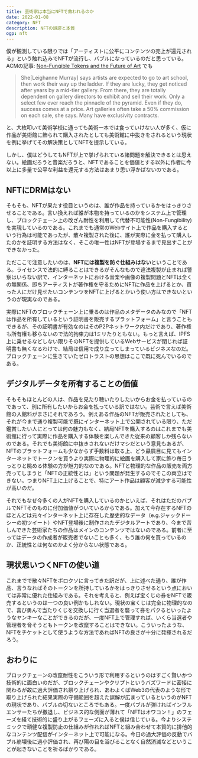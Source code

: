 ```yaml
---
title: 芸術家は本当にNFTで救われるのか
date: 2022-01-08
category: NFT
description: NFTの誤謬と本質
ogp: nft
---
```


僕が観測している限りでは「アーティストに公平にコンテンツの売上が還元される」という触れ込みでNFTが流行し、バブルになっているのだと思っている。ACMの記事: [Non-Fungible Tokens and the Future of Art](https://cacm.acm.org/magazines/2021/9/255029-non-fungible-tokens-and-the-future-of-art/fulltext#:~:text=It%20was%20a%20stunning%20event,then%20sold%2C%20just%20like%20Bitcoin.&text=This%20dynamic%20creates%20a%20simple,it%20makes%20digital%20art%20exclusive.) でも
> She[Leighanne Murray] says artists are expected to go to art school, then work their way up the ladder. If they are lucky, they get noticed after years by a mid-tier gallery. From there, they are totally dependent on gallery directors to exhibit and sell their work. Only a select few ever reach the pinnacle of the pyramid.
Even if they do, success comes at a price. Art galleries often take a 50% commission on each sale, she says. Many have exclusivity contracts.

と、大枚叩いて美術学校に通っても美術一本では食っていけない人が多く、仮に作品が美術館に飾られて購入されたとしても美術館に中抜きをされるという現状を例に挙げてその解決策としてNFTを提示している。

しかし、僕はどうしてもNFTが上で挙げられている諸問題を解決できるとは思えない。絵画だろうと音楽だろうと、NFTであることを価値とする以外に作者に今以上に多量で公平な利益を還元する方法はあまり思い浮かばないのである。

## NFTにDRMはない
そもそも、NFTが果たす役目というのは、誰が作品を持っているかをはっきりさせることである。言い換えれば誰が本物を持っているのかをシステム上で管理し、ブロックチェーン上の改ざん耐性を利用して代替不可能性(Non-Fungibility)を実現しているのである。これまでも通常のWebサイト上で作品を購入するという行為は可能であったが、散々複製された後に、誰が実際に金を払って購入したのかを証明する方法はなく、そこの唯一性はNFTが登場するまで見出すことができなかった。

ただここで注意したいのは、**NFTには複製を防ぐ仕組みはない**ということである。ライセンスで法的に縛ることはできるがそんなもので違法複製が止まれば警察はいらない訳で、インターネットにおける音楽や画像の複製問題とNFTは全くの無関係、即ちアーティストが著作権を守るためにNFTに作品を上げるとか、買った人にだけ見せたいコンテンツをNFTに上げるとかいう使い方はできないというのが現実なのである。

実際にNFTのブロックチェーン上に乗るのは作品のメタデータのみなので「NFTは作品を所有しているという証明書を販売するプラットフォーム」と言うこともできるが、その証明書が有効なのはそのP2Pネットワーク内だけであり、著作権も所有権も移らないので法的拘束力は1ミリたりともない。もっと言えば、IPFS上に乗せるなどしない限りそのNFTを提供しているWebサービスが閉じれば証明書も無くなるわけで、結局は信用で成り立ってしまっているビジネスなのだ。ブロックチェーンに生きていたゼロトラストの思想はここで既に死んでいるのである。

## デジタルデータを所有することの価値
そもそもほとんどの人は、作品を見たり聴いたりしたいからお金を払っているのであって、別に所有したいからお金を払っている訳ではない。芸術で言えば美術館の入館料がまさにそれであろう。例えある作品のNFTが販売されたとしても、それが今まで通り複製可能で既にインターネット上で公開されている限り、ただ鑑賞したい人にとっては何の魅力もなく、結局NFTを購入するのはこれまでも美術館に行って実際に作品を購入する体験を楽しんできた従来の顧客しか残らないのである。それでも美術館に中抜きされないだけマシだという意見もあるが、NFTのプラットフォームも少なからず手数料は取る上、どう贔屓目に見てもインターネットでトークンを買うより実際に物理的に絵画を購入して家に飾り毎日うっとりと眺める体験の方が魅力的なのである。NFTと物理的な作品の販売を両方売ってしまうと「NFTの正統性とは」という問題が発生するのでそこの両立はできない。つまりNFT上に上げることで、特にアート作品は顧客が減少する可能性が高いのだ。

それでもなぜ今多くの人がNFTを購入しているのかといえば、それはただのバブルでNFTそのものに付加価値がついているからである。加えて今存在するNFTのほとんどは元々インターネット上に存在した歴史的なデータ（e.g.ジャックドーシーの初ツイート）やNFT登場後に制作されたデジタルアートであり、今まで苦しんできた芸術家たちの作品はメインのコンテンツではないのである。前者に至ってはデータの作成者が販売者でないことも多く、もう誰の何を買っているのか、正統性とは何なのかよく分からない状態である。

## 現状思いつくNFTの使い道
これまでで散々NFTをボロクソに言ってきた訳だが、上に述べた通り、誰が作品、言うなればそのトークンを所持しているかをはっきりさせるという点においては非常に優れた仕組みである。それを考えると、例えば宝くじの券をNFTで販売するというのは一つの良い例かもしれない。現状の宝くじは完全に物理的なので、喜び勇んで当たりくじを交換しに行く当選者を襲って券をパクるといったようなヤンキーなことができるのだが、一度NFT上で管理すれば、いくら当選者や管理者を脅そうともトークンを改竄することはできない。こういったような、NFTをチケットとして使うような方法であればNFTの良さが十分に発揮されるだろう。

## おわりに
ブロックチェーンの改竄耐性をこういう形で利用するというのはすごく賢いかつ技術的に面白いのだが、ブロックチェーンやクリプトというバズワードに密接に関わるが故に過大評価され祭り上げられ、あわよくばWeb3の代表のような形で取り上げられた結果実際の守備範囲を超えた誤解が広まっているというのがNFTの現状であり、バブルの切ないところでもある。一度バブルが弾ければインフルエンサーたちが撤退し、ビジネス的な側面が薄れて「NFTはオワコン！」のフェーズを経て技術的に盛り上がるフェーズに入ると僕は信じている。今よりシステミックで頑健な複製防止の仕組みが作れればNFTと組み合わせて本質的に排他的なコンテンツ配信がインターネット上で可能になる。今日の過大評価の反動でバブル崩壊後に過小評価され、再び陽の目を浴びることなく自然消滅などということが起きないことを祈るばかりである。
